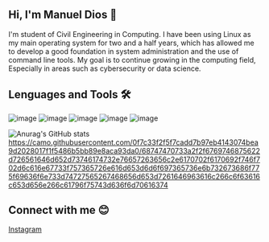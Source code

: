 ## Hi, I'm Manuel Dios 👋

I'm student of Civil Engineering in Computing. 
I have been using Linux as my main operating system for two and a half years, which has allowed me to develop a good foundation in system administration and the use of command line tools.
My goal is to continue growing in the computing field, Especially in areas such as cybersecurity or data science.


## Lenguages and Tools 🛠
![image](https://github.com/user-attachments/assets/3c1dd439-8698-440b-9a57-5b91d91951c8)
![image](https://github.com/user-attachments/assets/00918dbf-6ec4-4233-affa-6e66eb16a87d)
![image](https://github.com/user-attachments/assets/0f3e887c-64e9-4201-9e39-72bf8a14538b)
![image](https://github.com/user-attachments/assets/cb1974a4-6054-4ab9-b81e-a0f9505fe3e5)
![image](https://github.com/user-attachments/assets/ef7f9538-0c2a-4e2e-afc8-b3281c1f986a)



![Anurag's GitHub stats](https://github-readme-stats.vercel.app/api?username=NeoManD10&theme=radical&show=reviews,discussions_started,discussions_answered,prs_merged,prs_merged_percentage)
https://camo.githubusercontent.com/0f7c33f2f5f7cadd7b97eb4143074bea9d2028017f1f5486b5bb89e8aca93da0/68747470733a2f2f6769746875622d726561646d652d73746174732e76657263656c2e6170702f6170692f746f702d6c616e67733f757365726e616d653d6d6f697365736e6b732673686f775f69636f6e733d74727565267468656d653d7261646963616c266c6f63616c653d656e266c61796f75743d636f6d70616374


## Connect with me 😊
[Instagram](https://www.instagram.com/di5t0pic/) 





